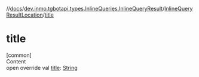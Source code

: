 //[docs](../../../index.md)/[dev.inmo.tgbotapi.types.InlineQueries.InlineQueryResult](../index.md)/[InlineQueryResultLocation](index.md)/[title](title.md)



# title  
[common]  
Content  
open override val [title](title.md): [String](https://kotlinlang.org/api/latest/jvm/stdlib/kotlin/-string/index.html)  




